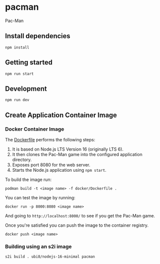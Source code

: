 # pacman
Pac-Man

## Install dependencies

```
npm install
```

## Getting started

```
npm run start
```

## Development

```
npm run dev
```

## Create Application Container Image

### Docker Container Image

The [Dockerfile](docker/Dockerfile) performs the following steps:

1. It is based on Node.js LTS Version 16 (originally LTS 6).
1. It then clones the Pac-Man game into the configured application directory.
1. Exposes port 8080 for the web server.
1. Starts the Node.js application using `npm start`.

To build the image run:

```
podman build -t <image name> -f docker/Dockerfile .
```

You can test the image by running:

```
docker run -p 8000:8080 <image name>
```

And going to `http://localhost:8000/` to see if you get the Pac-Man game.

Once you're satisfied you can push the image to the container registry.

```
docker push <image name>
```

### Building using an s2i image

```
s2i build . ubi8/nodejs-16-minimal pacman
```
